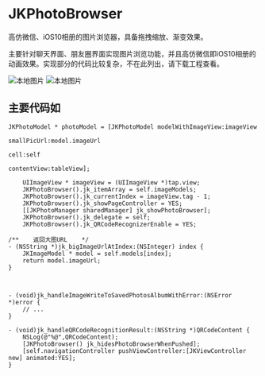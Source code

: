 # JKPhotoBrowser
高仿微信、iOS10相册的图片浏览器，具备拖拽缩放、渐变效果。

主要针对聊天界面、朋友圈界面实现图片浏览功能，并且高仿微信即iOS10相册的动画效果。实现部分的代码比较复杂，不在此列出，请下载工程查看。


![本地图片](https://github.com/XiFengLang/JKPhotoBrowser/blob/master/JKPhotoBrowser02.gif)
![本地图片](https://github.com/XiFengLang/JKPhotoBrowser/blob/master/JKPhotoBrowser03.gif)



## 主要代码如 ##

```Object-C
JKPhotoModel * photoModel = [JKPhotoModel modelWithImageView:imageView
                                                         smallPicUrl:model.imageUrl
                                                                cell:self
                                                         contentView:tableView];                                                                                                                                                                           
```

```Object-C
    UIImageView * imageView = (UIImageView *)tap.view;
    JKPhotoBrowser().jk_itemArray = self.imageModels;
    JKPhotoBrowser().jk_currentIndex = imageView.tag - 1;
    JKPhotoBrowser().jk_showPageController = YES;
    [[JKPhotoManager sharedManager] jk_showPhotoBrowser];
    JKPhotoBrowser().jk_delegate = self;
    JKPhotoBrowser().jk_QRCodeRecognizerEnable = YES;
```

```Object-C
/**    返回大图URL    */
- (NSString *)jk_bigImageUrlAtIndex:(NSInteger) index {
    JKImageModel * model = self.models[index];
    return model.imageUrl;
}



- (void)jk_handleImageWriteToSavedPhotosAlbumWithError:(NSError *)error {
	// ...
}

- (void)jk_handleQRCodeRecognitionResult:(NSString *)QRCodeContent {
    NSLog(@"%@",QRCodeContent);
    [JKPhotoBrowser() jk_hidesPhotoBrowserWhenPushed];
    [self.navigationController pushViewController:[JKViewController new] animated:YES];
}
```
